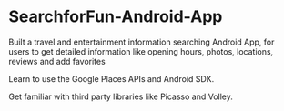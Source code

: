 # SearchforFun-Android-App
Built a travel and entertainment information searching Android App, for users to get detailed information like opening hours, photos, locations, reviews and add favorites

Learn to use the Google Places APIs and Android SDK.

Get familiar with third party libraries like Picasso and Volley.
